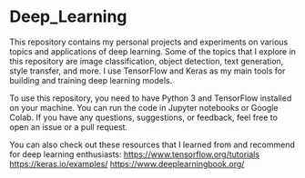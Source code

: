 # Deep_Learning
This repository contains my personal projects and experiments on various topics and applications of deep learning. Some of the topics that I explore in this repository are image classification, object detection, text generation, style transfer, and more. I use TensorFlow and Keras as my main tools for building and training deep learning models.

To use this repository, you need to have Python 3 and TensorFlow installed on your machine. You can run the code in Jupyter notebooks or Google Colab. If you have any questions, suggestions, or feedback, feel free to open an issue or a pull request.

You can also check out these resources that I learned from and recommend for deep learning enthusiasts:
https://www.tensorflow.org/tutorials
https://keras.io/examples/
https://www.deeplearningbook.org/
